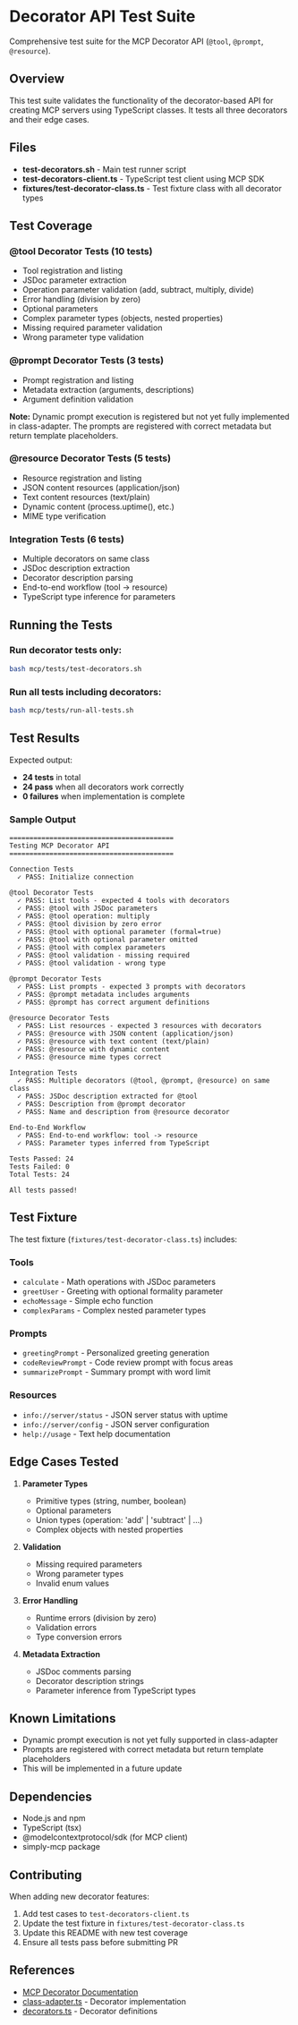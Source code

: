# Decorator API Test Suite

Comprehensive test suite for the MCP Decorator API (`@tool`, `@prompt`, `@resource`).

## Overview

This test suite validates the functionality of the decorator-based API for creating MCP servers using TypeScript classes. It tests all three decorators and their edge cases.

## Files

- **test-decorators.sh** - Main test runner script
- **test-decorators-client.ts** - TypeScript test client using MCP SDK
- **fixtures/test-decorator-class.ts** - Test fixture class with all decorator types

## Test Coverage

### @tool Decorator Tests (10 tests)
- Tool registration and listing
- JSDoc parameter extraction
- Operation parameter validation (add, subtract, multiply, divide)
- Error handling (division by zero)
- Optional parameters
- Complex parameter types (objects, nested properties)
- Missing required parameter validation
- Wrong parameter type validation

### @prompt Decorator Tests (3 tests)
- Prompt registration and listing
- Metadata extraction (arguments, descriptions)
- Argument definition validation

**Note:** Dynamic prompt execution is registered but not yet fully implemented in class-adapter. The prompts are registered with correct metadata but return template placeholders.

### @resource Decorator Tests (5 tests)
- Resource registration and listing
- JSON content resources (application/json)
- Text content resources (text/plain)
- Dynamic content (process.uptime(), etc.)
- MIME type verification

### Integration Tests (6 tests)
- Multiple decorators on same class
- JSDoc description extraction
- Decorator description parsing
- End-to-end workflow (tool → resource)
- TypeScript type inference for parameters

## Running the Tests

### Run decorator tests only:
```bash
bash mcp/tests/test-decorators.sh
```

### Run all tests including decorators:
```bash
bash mcp/tests/run-all-tests.sh
```

## Test Results

Expected output:
- **24 tests** in total
- **24 pass** when all decorators work correctly
- **0 failures** when implementation is complete

### Sample Output
```
=========================================
Testing MCP Decorator API
=========================================

Connection Tests
  ✓ PASS: Initialize connection

@tool Decorator Tests
  ✓ PASS: List tools - expected 4 tools with decorators
  ✓ PASS: @tool with JSDoc parameters
  ✓ PASS: @tool operation: multiply
  ✓ PASS: @tool division by zero error
  ✓ PASS: @tool with optional parameter (formal=true)
  ✓ PASS: @tool with optional parameter omitted
  ✓ PASS: @tool with complex parameters
  ✓ PASS: @tool validation - missing required
  ✓ PASS: @tool validation - wrong type

@prompt Decorator Tests
  ✓ PASS: List prompts - expected 3 prompts with decorators
  ✓ PASS: @prompt metadata includes arguments
  ✓ PASS: @prompt has correct argument definitions

@resource Decorator Tests
  ✓ PASS: List resources - expected 3 resources with decorators
  ✓ PASS: @resource with JSON content (application/json)
  ✓ PASS: @resource with text content (text/plain)
  ✓ PASS: @resource with dynamic content
  ✓ PASS: @resource mime types correct

Integration Tests
  ✓ PASS: Multiple decorators (@tool, @prompt, @resource) on same class
  ✓ PASS: JSDoc description extracted for @tool
  ✓ PASS: Description from @prompt decorator
  ✓ PASS: Name and description from @resource decorator

End-to-End Workflow
  ✓ PASS: End-to-end workflow: tool -> resource
  ✓ PASS: Parameter types inferred from TypeScript

Tests Passed: 24
Tests Failed: 0
Total Tests: 24

All tests passed!
```

## Test Fixture

The test fixture (`fixtures/test-decorator-class.ts`) includes:

### Tools
- `calculate` - Math operations with JSDoc parameters
- `greetUser` - Greeting with optional formality parameter
- `echoMessage` - Simple echo function
- `complexParams` - Complex nested parameter types

### Prompts
- `greetingPrompt` - Personalized greeting generation
- `codeReviewPrompt` - Code review prompt with focus areas
- `summarizePrompt` - Summary prompt with word limit

### Resources
- `info://server/status` - JSON server status with uptime
- `info://server/config` - JSON server configuration
- `help://usage` - Text help documentation

## Edge Cases Tested

1. **Parameter Types**
   - Primitive types (string, number, boolean)
   - Optional parameters
   - Union types (operation: 'add' | 'subtract' | ...)
   - Complex objects with nested properties

2. **Validation**
   - Missing required parameters
   - Wrong parameter types
   - Invalid enum values

3. **Error Handling**
   - Runtime errors (division by zero)
   - Validation errors
   - Type conversion errors

4. **Metadata Extraction**
   - JSDoc comments parsing
   - Decorator description strings
   - Parameter inference from TypeScript types

## Known Limitations

- Dynamic prompt execution is not yet fully supported in class-adapter
- Prompts are registered with correct metadata but return template placeholders
- This will be implemented in a future update

## Dependencies

- Node.js and npm
- TypeScript (tsx)
- @modelcontextprotocol/sdk (for MCP client)
- simply-mcp package

## Contributing

When adding new decorator features:

1. Add test cases to `test-decorators-client.ts`
2. Update the test fixture in `fixtures/test-decorator-class.ts`
3. Update this README with new test coverage
4. Ensure all tests pass before submitting PR

## References

- [MCP Decorator Documentation](../../README.md#decorator-api)
- [class-adapter.ts](../../class-adapter.ts) - Decorator implementation
- [decorators.ts](../../decorators.ts) - Decorator definitions

